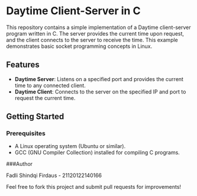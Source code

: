 # Daytime Client-Server in C

This repository contains a simple implementation of a Daytime client-server program written in C. The server provides the current time upon request, and the client connects to the server to receive the time. This example demonstrates basic socket programming concepts in Linux.

## Features

- **Daytime Server**: Listens on a specified port and provides the current time to any connected client.
- **Daytime Client**: Connects to the server on the specified IP and port to request the current time.

## Getting Started

### Prerequisites

- A Linux operating system (Ubuntu or similar).
- GCC (GNU Compiler Collection) installed for compiling C programs.

###Author

Fadli Shindqi Firdaus - 21120122140166

Feel free to fork this project and submit pull requests for improvements!
